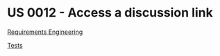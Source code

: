 # US 0012 - Access a discussion link

[Requirements Engineering](01.requirements-engineering/readme.md)

[Tests](02.tests/readme.md)
